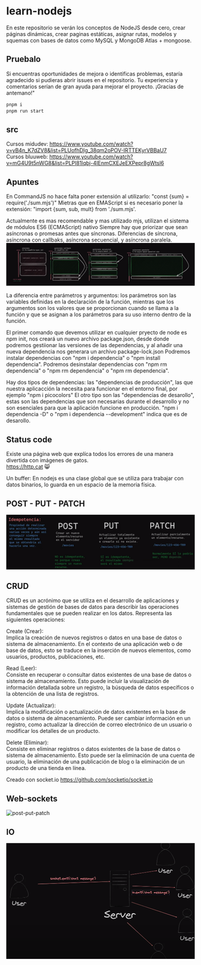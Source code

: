 # learn-nodejs
En este repositorio se verán los conceptos de NodeJS desde cero, crear páginas dinámicas, crear paginas estáticas, asignar rutas, modelos y squemas con bases de datos como MySQL y MongoDB Atlas + mongoose.

## Pruebalo
Si encuentras oportunidades de mejora o identificas problemas, estaría agradecido si pudieras abrir issues en el repositorio. Tu experiencia y comentarios serían de gran ayuda para mejorar el proyecto. ¡Gracias de antemano!"
```bash
pnpm i
pnpm run start
```
## src
Cursos midudev: https://www.youtube.com/watch?v=yB4n_K7dZV8&list=PLUofhDIg_38qm2oPOV-IRTTEKyrVBBaU7  
Cursos bluuweb: https://www.youtube.com/watch?v=mG4U9t5nWG8&list=PLPl81lqbj-4IEnmCXEJeEXPepr8gWtsl6

## Apuntes

En CommandJS no hace falta poner extensión al utilizarlo:
"const {sum} = require('./sum.mjs')"
Mietras que en EMAScript si es necesario poner la extensión:
"import {sum, sub, mult} from './sum.mjs'.

Actualmente es mas recomendable y mas utilizado mjs, utilizan el sistema de módulos ES6 (ECMAScript) nativo
Siempre hay que priorizar que sean asíncronas o promesas antes que síncronas.
Diferencias de síncrona, asíncrona con callbaks, asíncrona secuencial, y asíncrona paralela.
![SyncYAsync](./img/sync-async.png)

La diferencia entre parámetros y argumentos: los parámetros son las variables
definidas en la declaración de la función, mientras que los argumentos son los
valores que se proporcionan cuando se llama a la función y que se asignan a los
parámetros para su uso interno dentro de la función.

El primer comando que devemos utilizar en cualquier pryecto de node es npm init, nos creará
un nuevo archivo package.json, desde donde podremos gestiionar las versiones de las dependencias,
y al añadir una nueva dependencia nos generara un archivo package-lock.json
Podremos instalar dependencias con "npm i dependencia" o "npm install dependencia".
Podremos desinstalar dependencias con "npm rm dependencia" o "npm rm dependencia" o "npm rm dependencia".

Hay dos tipos de dependencias: las "dependencias de producción", las que nuestra aplicacción la
necesita para funcionar en el entorno final, por ejemplo "npm i picocolors"
El otro tipo son las "dependencias de desarollo", estas son las dependencias que son necesarias durante el
desarrollo y no son esenciales para que la aplicación funcione en producción.
"npm i dependencia -D" o "npm i dependencia --development" indica que es de desarollo.

## Status code
Existe una página web que explíca todos los errores de una manera divertida con imágenes de gatos.  
https://http.cat 😸

Un buffer: En nodejs es una clase global que se utiliza para trabajar con datos binarios,
lo guarda en un espacio de la memoria física.

## POST - PUT - PATCH
![post-put-patch](./img/post-put-patch.png)

## CRUD
CRUD es un acrónimo que se utiliza en el desarrollo de aplicaciones y sistemas de gestión de bases de datos para describir las operaciones fundamentales que se pueden realizar en los datos. Representa las siguientes operaciones:

Create (Crear):  
Implica la creación de nuevos registros o datos en una base de datos o sistema de almacenamiento. En el contexto de una aplicación web o de base de datos, esto se traduce en la inserción de nuevos elementos, como usuarios, productos, publicaciones, etc.

Read (Leer):  
Consiste en recuperar o consultar datos existentes de una base de datos o sistema de almacenamiento. Esto puede incluir la visualización de información detallada sobre un registro, la búsqueda de datos específicos o la obtención de una lista de registros.

Update (Actualizar):  
Implica la modificación o actualización de datos existentes en la base de datos o sistema de almacenamiento. Puede ser cambiar información en un registro, como actualizar la dirección de correo electrónico de un usuario o modificar los detalles de un producto.

Delete (Eliminar):  
Consiste en eliminar registros o datos existentes de la base de datos o sistema de almacenamiento. Esto puede ser la eliminación de una cuenta de usuario, la eliminación de una publicación de blog o la eliminación de un producto de una tienda en línea.

Creado con socket.io https://github.com/socketio/socket.io

## Web-sockets
![post-put-patch](./img/web-sokets.png.png)

## IO
![post-put-patch](./img/io.png)